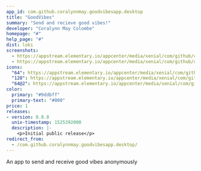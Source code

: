 ```yaml
---
app_id: com.github.coralynnmay.goodvibesapp.desktop
title: "GoodVibes"
summary: "Send and recieve good vibes!"
developer: "Coralynn May Colombe"
homepage: "#"
help_page: "#"
dist: loki
screenshots:
  - https://appstream.elementary.io/appcenter/media/xenial/com/github/coralynnmay.goodvibesapp.desktop/67FBF30C77C16472436537D4A81C0C1C/screenshots/image-1_orig.png
  - https://appstream.elementary.io/appcenter/media/xenial/com/github/coralynnmay.goodvibesapp.desktop/67FBF30C77C16472436537D4A81C0C1C/screenshots/image-2_orig.png
icons:
  "64": https://appstream.elementary.io/appcenter/media/xenial/com/github/coralynnmay.goodvibesapp.desktop/67FBF30C77C16472436537D4A81C0C1C/icons/64x64/com.github.coralynnmay.goodvibesapp_com.github.coralynnmay.goodvibesapp.png
  "128": https://appstream.elementary.io/appcenter/media/xenial/com/github/coralynnmay.goodvibesapp.desktop/67FBF30C77C16472436537D4A81C0C1C/icons/128x128/com.github.coralynnmay.goodvibesapp_com.github.coralynnmay.goodvibesapp.png
  "64@2": https://appstream.elementary.io/appcenter/media/xenial/com/github/coralynnmay.goodvibesapp.desktop/67FBF30C77C16472436537D4A81C0C1C/icons/64x64@2/com.github.coralynnmay.goodvibesapp_com.github.coralynnmay.goodvibesapp.png
color:
  primary: "#9ddbff"
  primary-text: "#000"
price: 1
releases:
- version: 0.8.8
  unix-timestamp: 1525392000
  description: |-
    <p>Initial public release</p>
redirect_from:
  - /com.github.coralynnmay.goodvibesapp.desktop/
---
```


<p>An app to send and receive good vibes anonymously</p>